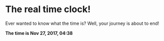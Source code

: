 # The real time clock!

Ever wanted to know what the time is? Well, your journey is about to end!

**The time is Nov 27, 2017, 04:38**